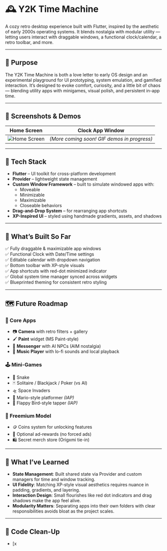 # 🕰️ Y2K Time Machine

A cozy retro desktop experience built with Flutter, inspired by the aesthetic of early 2000s operating systems. It blends nostalgia with modular utility — letting users interact with draggable windows, a functional clock/calendar, a retro toolbar, and more.

---

## 🚀 Purpose

The Y2K Time Machine is both a love letter to early OS design and an experimental playground for UI prototyping, system emulation, and gamified interaction. It’s designed to evoke comfort, curiosity, and a little bit of chaos — blending utility apps with minigames, visual polish, and persistent in-app time.

---

## 📸 Screenshots & Demos

| Home Screen                        | Clock App Window                  |
|-----------------------------------|-----------------------------------|
| ![Home Screen](assets/images/clock.png) | *(More coming soon! GIF demos in progress)* |

---

## 🧱 Tech Stack

- **Flutter** – UI toolkit for cross-platform development
- **Provider** – lightweight state management
- **Custom Window Framework** – built to simulate windowed apps with:
  - Moveable
  - Minimizable
  - Maximizable
  - Closeable behaviors
- **Drag-and-Drop System** – for rearranging app shortcuts
- **XP-Inspired UI** – styled using handmade gradients, assets, and shadows

---

## 🧩 What’s Built So Far

✅ Fully draggable & maximizable app windows  
✅ Functional Clock with Date/Time settings  
✅ Editable calendar with dropdown navigation  
✅ Bottom toolbar with XP-style visuals  
✅ App shortcuts with red-dot minimized indicator  
✅ Global system time manager synced across widgets  
✅ Blueprinted theming for consistent retro styling  

---

## 🗺 Future Roadmap

### 📱 Core Apps
- 📷 **Camera** with retro filters + gallery
- 🖌️ **Paint** widget (MS Paint-style)
- 💬 **Messenger** with AI NPCs (AIM nostalgia)
- 🎵 **Music Player** with lo-fi sounds and local playback

### 🕹️ Mini-Games
- 🐍 Snake
- 🃏 Solitaire / Blackjack / Poker (vs AI)
- 🛸 Space Invaders
- 🧱 Mario-style platformer *(IAP)*
- 🐤 Flappy Bird-style tapper *(IAP)*

### 💸 Freemium Model
- 🪙 Coins system for unlocking features
- 🎁 Optional ad-rewards (no forced ads)
- 🛍️ Secret merch store (Origxmi tie-in)

---

## 🧠 What I’ve Learned

- **State Management**: Built shared state via Provider and custom managers for time and window tracking.
- **UI Fidelity**: Matching XP-style visual aesthetics requires nuance in padding, gradients, and layering.
- **Interaction Design**: Small flourishes like red dot indicators and drag shadows make the app feel alive.
- **Modularity Matters**: Separating apps into their own folders with clear responsibilities avoids bloat as the project scales.

---

## 🧹 Code Clean-Up

- [x
